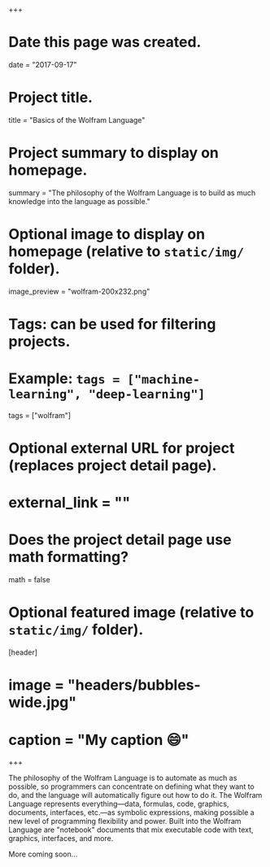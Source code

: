 +++
# Date this page was created.
date = "2017-09-17"

# Project title.
title = "Basics of the Wolfram Language"

# Project summary to display on homepage.
summary = "The philosophy of the Wolfram Language is to build as much knowledge into the language as possible."

# Optional image to display on homepage (relative to `static/img/` folder).
image_preview = "wolfram-200x232.png"

# Tags: can be used for filtering projects.
# Example: `tags = ["machine-learning", "deep-learning"]`
tags = ["wolfram"]

# Optional external URL for project (replaces project detail page).
# external_link = ""

# Does the project detail page use math formatting?
math = false

# Optional featured image (relative to `static/img/` folder).
[header]
# image = "headers/bubbles-wide.jpg"
# caption = "My caption :smile:"

+++

The philosophy of the Wolfram Language is to automate as much as possible, so programmers can concentrate on defining what they want to do, and the language will automatically figure out how to do it. The Wolfram Language represents everything—data, formulas, code, graphics, documents, interfaces, etc.—as symbolic expressions, making possible a new level of programming flexibility and power. Built into the Wolfram Language are "notebook" documents that mix executable code with text, graphics, interfaces, and more. 

More coming soon...